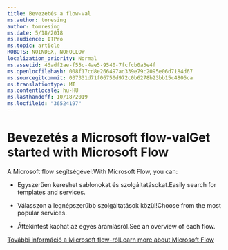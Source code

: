```yaml
---
title: Bevezetés a flow-val
ms.author: toresing
author: tomresing
ms.date: 5/18/2018
ms.audience: ITPro
ms.topic: article
ROBOTS: NOINDEX, NOFOLLOW
localization_priority: Normal
ms.assetid: 46adf2ae-f55c-4ae5-9540-7fcfcb0a3e4f
ms.openlocfilehash: 008f17cd8e266497ad339e79c2095e06d7184d67
ms.sourcegitcommit: 037331d71f06750d972c0b6278b23bb15c4806ca
ms.translationtype: MT
ms.contentlocale: hu-HU
ms.lasthandoff: 10/18/2019
ms.locfileid: "36524197"
---
```

# <a name="get-started-with-microsoft-flow"></a><span data-ttu-id="81c2f-102">Bevezetés a Microsoft flow-val</span><span class="sxs-lookup"><span data-stu-id="81c2f-102">Get started with Microsoft Flow</span></span>

<span data-ttu-id="81c2f-103">A Microsoft flow segítségével:</span><span class="sxs-lookup"><span data-stu-id="81c2f-103">With Microsoft Flow, you can:</span></span>
  
- <span data-ttu-id="81c2f-104">Egyszerűen kereshet sablonokat és szolgáltatásokat.</span><span class="sxs-lookup"><span data-stu-id="81c2f-104">Easily search for templates and services.</span></span>
    
- <span data-ttu-id="81c2f-105">Válasszon a legnépszerűbb szolgáltatások közül!</span><span class="sxs-lookup"><span data-stu-id="81c2f-105">Choose from the most popular services.</span></span>
    
- <span data-ttu-id="81c2f-106">Áttekintést kaphat az egyes áramlásról.</span><span class="sxs-lookup"><span data-stu-id="81c2f-106">See an overview of each flow.</span></span>
    
[<span data-ttu-id="81c2f-107">További információ a Microsoft flow-ról</span><span class="sxs-lookup"><span data-stu-id="81c2f-107">Learn more about Microsoft Flow</span></span>](https://go.microsoft.com/fwlink/?linkid=874446)
  

